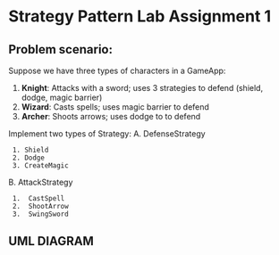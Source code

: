 # Strategy Pattern Lab Assignment 1 

## Problem scenario:

Suppose we have three types of characters in a GameApp:

1. **Knight**: Attacks with a sword; uses 3 strategies to defend (shield, dodge, magic barrier)
2. **Wizard**: Casts spells; uses magic barrier to defend
3. **Archer**: Shoots arrows; uses dodge to to defend

Implement two types of Strategy:
A.  DefenseStrategy

     1. Shield
     2. Dodge
     3. CreateMagic


B.  AttackStrategy

     1.  CastSpell
     2.  ShootArrow
     3.  SwingSword  

## UML DIAGRAM








